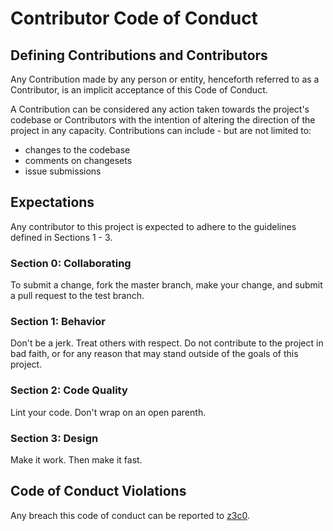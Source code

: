 # Contributor Code of Conduct

## Defining Contributions and Contributors

Any Contribution made by any person or entity, henceforth referred to as a Contributor,
is an implicit acceptance of this Code of Conduct.

A Contribution can be considered any action taken towards the project's
codebase or Contributors with the intention of altering the direction of the
project in any capacity. Contributions can include - but are not limited to:

- changes to the codebase
- comments on changesets
- issue submissions

## Expectations

Any contributor to this project is expected to adhere to the guidelines defined in Sections 1 - 3.

### **Section 0: Collaborating**

To submit a change, fork the master branch, make your change, and submit a pull request to the test branch.

### **Section 1: Behavior**

Don't be a jerk. Treat others with respect. Do not contribute to the project
in bad faith, or for any reason that may stand outside of the goals of this project.

### **Section 2: Code Quality**

Lint your code. Don't wrap on an open parenth.

### **Section 3: Design**

Make it work. Then make it fast.

## Code of Conduct Violations

Any breach this code of conduct can be reported to [z3c0](mailto:z3c0@21337.tech).
